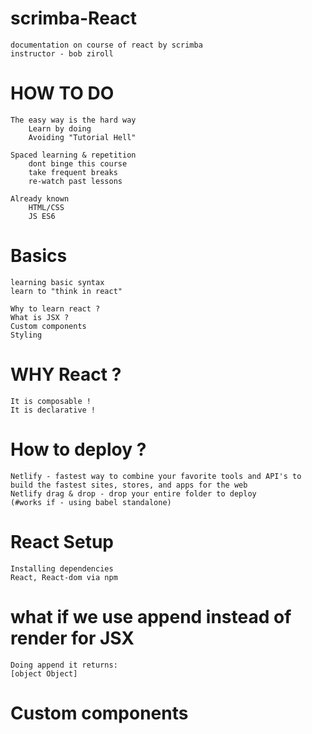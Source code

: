 # scrimba-React

    documentation on course of react by scrimba
    instructor - bob ziroll

# HOW TO DO

    The easy way is the hard way
        Learn by doing
        Avoiding "Tutorial Hell"

    Spaced learning & repetition
        dont binge this course
        take frequent breaks
        re-watch past lessons

    Already known
        HTML/CSS
        JS ES6

# Basics

    learning basic syntax
    learn to "think in react"

    Why to learn react ?
    What is JSX ?
    Custom components
    Styling

# WHY React ?

    It is composable !
    It is declarative !

# How to deploy ?

    Netlify - fastest way to combine your favorite tools and API's to build the fastest sites, stores, and apps for the web
    Netlify drag & drop - drop your entire folder to deploy
    (#works if - using babel standalone)

# React Setup

    Installing dependencies
    React, React-dom via npm

# what if we use append instead of render for JSX

    Doing append it returns:
    [object Object]

# Custom components

    